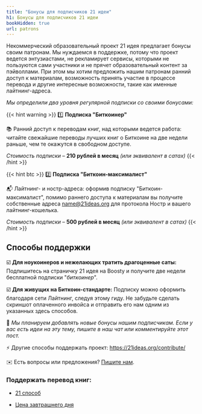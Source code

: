 ```yaml
---
title: "Бонусы для подписчиков 21 идеи"
h1: Бонусы для подписчиков 21 идеи
bookHidden: true
url: patrons
---
```


Некоммерческий образовательный проект 21 идея предлагает бонусы своим патронам. Мы нуждаемся в поддержке, потому что проект ведется энтузиастами, не рекламирует сервисы, которыми не пользуются сами участники и не прячет образовательный контент за пэйволлами. При этом мы хотим предложить нашим патронам ранний доступ к материалам, возможность принять участие в процессе перевода и другие интересные возможности, такие как именные лайтнинг-адреса.

_Мы определили два уровня регулярной подписки со своими бонусами:_

{{< hint warning >}}
1️⃣ **Подписка "Биткоинер"** 

📚 Ранний доступ к переводам книг, над которыми ведется работа: читайте свежайшие переводы лучших книг о Биткоине на две недели раньше, чем те окажутся в свободном доступе.

_Стоимость подписки_ – **210 рублей в месяц** _(или эквивалент в сатах)_
{{< /hint >}}

{{< hint btc >}}
2️⃣ **Подписка "Биткоин-максималист"** 

📬 Лайтнинг- и ностр-адреса: оформив подписку "Биткоин-максималист", помимо раннего доступа к материалам вы получите собственные адреса name@21ideas.org для протокола Ностр и вашего лайтнинг-кошелька. 

_Стоимость подписки_ – **500 рублей в месяц**  _(или эквивалент в сатах)_
{{< /hint >}}

## Способы поддержки

☑️ **Для ноукоинеров и нежелающих тратить драгоценные саты:** Подпишитесь на страничку 21 идея на Boosty и получите две недели бесплатной подписки "_биткоинер_".

☑️ **Для живущих на Биткоин-стандарте:** Подписку можно оформить благодаря сети Лайтнинг, следуя этому гиду. Не забудьте сделать скриншот оплаченного инвойса и отправить его нам одним из указанных здесь способов.

💬 _Мы планируем добавлять новые бонусы нашим подписчикам. Если у вас есть идеи на эту тему, пишите в наш чат или комментируйте этот пост._

⚡️ Другие способы поддержать проект: https://21ideas.org/contribute/ 

✉️ Есть вопросы или предложения? [Пишите нам](/feedback/).

### Поддержать перевод книг:

- [21 способ](https://tallycoin.app/@21ideas/21-zho0IO4x/)

- [Цена завтрашнего дня](https://tallycoin.app/@21ideas/--V7MP64vf/)
